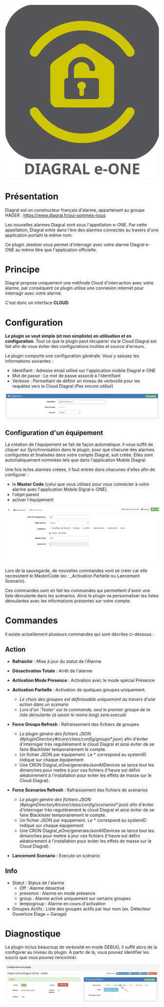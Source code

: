 ![Logo](../../plugin_info/Diagral_eOne_icon.svg)

# Présentation 

Diagral est un constructeur français d'alarme, appartenant au groupe HAGER :
https://www.diagral.fr/qui-sommes-nous

Les nouvelles alarmes Diagral sont sous l'appellation e-ONE.
Par cette appellation, Diagral entre dans l'ère des alarmes connectés au travers d'une application portant le même nom.

Ce plugin Jeedom vous permet d'interragir avec votre alarme Diagral e-ONE au même titre que l'application officielle.


# Principe 

Diagral propose uniquement une méthode Cloud d'interraction avec votre alarme, par conséquent ce plugin utilise une connexion internet pour interragir avec votre alarme.

C'est donc un interface __CLOUD__

# Configuration

__Le plugin se veut simple (et non simpliste) en utilisation et en configuration__.
Tout ce que le plugin peut récupérer via le Cloud Diagral est fait afin de vous éviter des configurations inutiles et source d'erreurs.

Le plugin comporte une configuration générale.
Vous y saissez les informations suivantes :

-   Identifiant : Adresse email utilisé sur l'application mobile Diagral e-ONE
-   Mot de passe : Le mot de passe associé à l'identifiant
-   Verbose : Permettant de définir un niveau de verbosité pour les requètes vers le Cloud Diagral (_Pas encore utilisé_)

![Configuration Générale](../assets/images/ConfigurationGenerale.png)

## Configuration d'un équipement

La création de l'équipement se fait de façon automatique. Il vous suffit de cliquer sur Synchronisation dans le plugin, pour que chacune des alarmes configurées et finalisées dans votre compte Diagral, soit créée. Elles sont automatiquement nommées tels que dans l'application Mobile Diagral.

Une fois le/les alarmes créées, il faut entrée dans chacunes d'elles afin de configurer :
-   le __Master Code__ (celui que vous utilisez pour vous connecter à votre alarme avec l'application Mobile Digral e-ONE).
-   l'objet parent
-   activer l'équipement

![Configuration Equipement](../assets/images/ConfigurationDevice.png)

Lors de la sauvegarde, de nouvelles commandes vont se créer car elle necessitent le MasterCode (ex : _Activation Partielle ou Lancement Scenario).

Ces commandes sont en fait les commandes qui permettent d'avoir une liste déroulante dans les scénarios. Ainsi le plugin va personnaliser les listes déroulantes avec les informations présentes sur votre compte.

# Commandes

Il existe actuellement plusieurs commandes qui sont décrites ci-dessous :

## Action

-   __Rafraichir__ : Mise à jour du statut de l'Alarme
  
-   __Désactivation Totale__ : Arrêt de l'alarme

-   __Activation Mode Presence__ : Activation avec le mode spécial Présence

-   __Activation Partielle__ : Activation de quelques groupes uniquement.
    -   _Le choix des groupes est définissable uniquement au travers d'une action dans un scénario_
    -   _Lors d'un 'Tester' sur la commande, seul le premier groupe de la liste déroulante (à savoir le moins long) sera executé_

-   __Force Groups Refresh__ : Rafraissement des fichiers de groupes
    -   _Le plugin génère des fichiers JSON (#pluginDirectory#/core/class/config/groups_*.json) afin d'éviter d'interroger très regulièrement le cloud Diagral et ainsi éviter de se faire Blacklister temporairement le compte.
    -   Un fichier JSON par équipement. Le * correspond au systemID indiqué sur chaque équipement
    -   Une CRON Diagral_eOne/generateJsonAllDevices se lance tout les dimanches pour mettre à jour ces fichiers (l'heure est défini aléatoirement à l'installation pour eviter les effets de masse sur le Cloud Diagral).

-   __Force Scenarios Refresh__ : Rafraissement des fichiers de scénarios
    -   _Le plugin génère des fichiers JSON (#pluginDirectory#/core/class/config/scenarios_*.json) afin d'éviter d'interroger très regulièrement le cloud Diagral et ainsi éviter de se faire Blacklister temporairement le compte.
    -   Un fichier JSON par équipement. Le * correspond au systemID indiqué sur chaque équipement
    -   Une CRON Diagral_eOne/generateJsonAllDevices se lance tout les dimanches pour mettre à jour ces fichiers (l'heure est défini aléatoirement à l'installation pour eviter les effets de masse sur le Cloud Diagral).

-   __Lancement Scenario__ : Execute un scénario

## Info

-   Statut : Status de l'alarme
    -   Off : Alarme désactivé
    -   presence : Alarme en mode présence
    -   group : Alarme activé uniquement sur certains groupes
    -   tempogroup : Alarme en cours d'activation
-   Groupes Actifs : Liste des groupes actifs par leur nom (ex. Détecteur Ouverture Étage + Garage)

# Diagnostique

Le plugin inclus beaucoup de verbosité en mode DEBUG, il suffit alors de la configurer au niveau du plugin.
A partir de là, vous pouvez identifier les soucis que vous pouvez rencontrer.

![Debug Logs](../assets/images/DebugLogs.png)